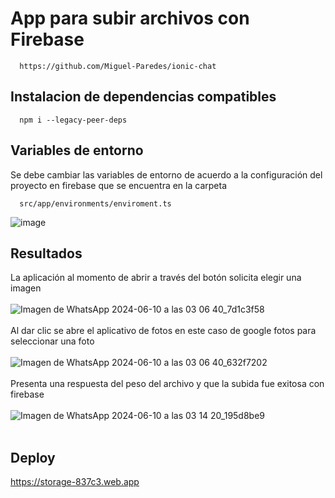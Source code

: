# App para subir archivos con Firebase
```
  https://github.com/Miguel-Paredes/ionic-chat
```
## Instalacion de dependencias compatibles
```
  npm i --legacy-peer-deps
```
## Variables de entorno
Se debe cambiar las variables de entorno de acuerdo a la configuración del proyecto en firebase que se encuentra en la carpeta 
```
  src/app/environments/enviroment.ts
```
![image](https://github.com/Miguel-Paredes/Segunda-evaluaci-n/assets/117742977/512162a5-5f5c-49a4-a5f6-c5c4da5dd356)

## Resultados
La aplicación al momento de abrir a través del botón solicita elegir una imagen
</br></br>
![Imagen de WhatsApp 2024-06-10 a las 03 06 40_7d1c3f58](https://github.com/Miguel-Paredes/Segunda-evaluaci-n/assets/117743091/a90796c9-2ce1-4089-97b3-70ceae06616d)
</br></br>
Al dar clic se abre el aplicativo de fotos en este caso de google fotos para seleccionar una foto
</br></br>
![Imagen de WhatsApp 2024-06-10 a las 03 06 40_632f7202](https://github.com/Miguel-Paredes/Segunda-evaluaci-n/assets/117743091/6237e090-7bde-4918-9850-a9e80f6de96a)
</br></br>
Presenta una respuesta del peso del archivo y que la subida fue exitosa con firebase
</br></br>
![Imagen de WhatsApp 2024-06-10 a las 03 14 20_195d8be9](https://github.com/Miguel-Paredes/Segunda-evaluaci-n/assets/117743091/59878b6d-33a0-44ca-b2f6-9c1fc5956046)
</br></br>

## Deploy
https://storage-837c3.web.app

